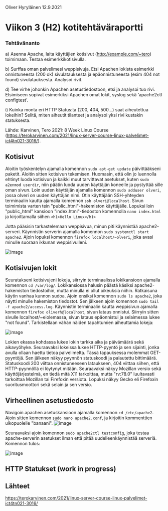 Oliver Hyryläinen
12.9.2021
# Viikon 3 (H2) kotitehtäväraportti

### Tehtävänanto
a) Asenna Apache, laita käyttäjien kotisivut (http://example.com/~tero) toimimaan. Testaa esimerkkikotisivulla.

b) Surffaa oman palvelimesi weppisivuja. Etsi Apachen lokista esimerkki onnistuneesta (200 ok) sivulatauksesta ja epäonnistuneesta (esim 404 not found) sivulatauksesta. Analysoi rivit.

d) Tee virhe johonkin Apachen asetustiedostoon, etsi ja analysoi tuo rivi. Etsimiseen sopivat esimerkiksi Apachen omat lokit, syslog sekä ‘apache2ctl configtest’.

i) Kuinka monta eri HTTP Status:ta (200, 404, 500…) saat aiheutettua lokeihin? Selitä, miten aiheutit tilanteet ja analysoi yksi rivi kustakin statuksesta.

Lähde: Karvinen, Tero 2021: 8 Week Linux Course (https://terokarvinen.com/2021/linux-server-course-linux-palvelimet-ict4tn021-3016/).


## Kotisivut

Aloitin työskentelyn ajamalla komennon `sudo apt-get update` päivittääkseni paketit. Aloitin sitten kotisivun tekemisen. Huomasin, että olin jo luennolla ehtinyt luoda kotisivun ja kaikki muut tarvittavat asetukset, kuten `sudo a2enmod userdir`, niin päätin luoda uuden käyttäjän koneelle ja pystyttää sille oman sivun. Loin uuden käyttäjän ajamalla komennon `sudo adduser olveri`, jossa olveri on uuden käyttäjän nimi. Otin käyttäjään SSH-yhteyden terminaalin kautta ajamalla komennon `ssh olveri@localhost`. Sivun toimimista varten tein "public_html"-hakemiston käyttäjälle. Lopuksi loin "public_html" kansioon "index.html"-tiedoston komennolla `nano index.html` ja kirjoittamalla siihen `<h1>Hello Linux</h1>`

Jotta pääsisin tarkastelemaan weppisivua, minun piti käynnistää apache2-serveri. Käynnistin serverin ajamalla komennon `sudo systemctl start apache2`. Ajoin lopuksi komennon `firefox localhost/~olveri`, joka avasi minulle suoraan ikkunan weppisivulleni.

![image](https://user-images.githubusercontent.com/47157255/133017975-e5d28eaf-fea6-4ff6-951b-6ab28200b974.png)



## Kotisivujen lokit

Seuratakseni kotisivujeni lokeja, siirryin terminaalissa lokikansioon ajamalla komennon `cd /var/log/`. Lokikansiossa halusin päästä käsiksi apache2-hakemiston tiedostoihin, mutta minulla ei ollut oikeuksia niihin. Ratkaisuna käytin vanhaa kunnon sudoa. Ajoin ensiksi komennon `sudo ls apache2`, joka näytti minulle hakemiston tiedostot. Sen jälkeen ajoin komennon `sudo tail -f apache2/access.log`. Käynnistin terminaalin kautta weppisivun ajamalla komennon `firefox oliverh@localhost`, sivun lataus onnistui. Siirryin sitten sivulle localhost/~eiolemassa, sivun lataus epäonnistui ja selaimessa lukee "not found". Tarkistellaan vähän näiden tapahtumien aiheuttamia lokeja:

![image](https://user-images.githubusercontent.com/47157255/133020788-18f18d50-44f9-4de4-a235-5f3acc55a077.png)

Lokien ekassa kohdassa lukee lokin tarkka aika ja päivämäärä sekä aikavyöhyke. Seuraavaksi lokeissa lukee HTTP-pyyntö ja sen sijainti, jonka avulla ollaan haettu tietoa palvelimelta. Tässä tapauksessa molemmat GET-pyyntöjä. Sen jälkeen näkyy pyynnön statuskoodi ja palautettu bittimäärä. Statuskoodi 200 viittaa onnistuneeseen lataukseen, 404 viittaa siihen, että HTTP-pyynnöllä ei löytynyt mitään. Seuraavaksi näkyy Mozillan versio sekä käyttöjärjestelmä, en tiedä mitä X11 tarkoittaa, mutta "rv:78.0" luultavasti tarkoittaa Mozillan tai Firefoxin versiota. Lopuksi näkyy Gecko eli Firefoxin suoritusmoottori sekä selain ja sen versio.


## Virheellinen asetustiedosto
Navigoin apachen asetuskansioon ajamalla komennon `cd /etc/apache2`. Ajoin sitten komennon `sudo nano apache2.conf`, ja kirjoitin kommenttien ulkopuolelle "banaani".
![image](https://user-images.githubusercontent.com/47157255/133022609-e55ffe08-995d-4346-9bd7-a57986fbbef3.png)

Seuraavaksi ajoin komennon `sudo apache2ctl testconfig`, joka testaa apache-serverin asetukset ilman että pitää uudelleenkäynnistää serveriä. Komennon tulos:

![image](https://user-images.githubusercontent.com/47157255/133023013-ac5b751b-3f57-4108-8449-78192ac2b963.png)



## HTTP Statukset (work in progress)


## Lähteet

https://terokarvinen.com/2021/linux-server-course-linux-palvelimet-ict4tn021-3016/


